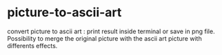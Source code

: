 # picture-to-ascii-art
convert picture to ascii art : print result inside terminal or save in png file. Possibility to merge the original picture with the ascii art picture with differents effects.
